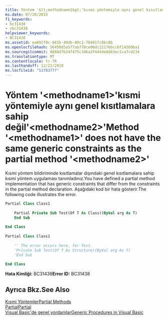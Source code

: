 ```yaml
---
title: Yöntem '&lt;methodname1&gt;'kısmi yöntemiyle aynı genel kısıtlamalara sahip değil'&lt;methodname2&gt;'
ms.date: 07/20/2015
f1_keywords:
- bc31438
- vbc31438
helpviewer_keywords:
- BC31438
ms.assetid: ea092f0c-661b-49db-80c1-76401fc8bc0b
ms.openlocfilehash: 56450d5a577ab770ce06dc22176bcc6f14569ba1
ms.sourcegitcommit: 0888d7b24f475c346a3f444de8d83ec1ca7cd234
ms.translationtype: MT
ms.contentlocale: tr-TR
ms.lasthandoff: 12/22/2018
ms.locfileid: "53783777"
---
```

# <a name="method-ltmethodname1gt-does-not-have-the-same-generic-constraints-as-the-partial-method-ltmethodname2gt"></a><span data-ttu-id="09792-102">Yöntem '&lt;methodname1&gt;'kısmi yöntemiyle aynı genel kısıtlamalara sahip değil'&lt;methodname2&gt;'</span><span class="sxs-lookup"><span data-stu-id="09792-102">Method '&lt;methodname1&gt;' does not have the same generic constraints as the partial method '&lt;methodname2&gt;'</span></span>
<span data-ttu-id="09792-103">Kısmi yöntem bildiriminde kısıtlamalar dışındaki genel kısıtlamalara sahip kısmi yöntem uygulaması tanımladınız.</span><span class="sxs-lookup"><span data-stu-id="09792-103">You have defined a partial method implementation that has generic constraints that differ from the constraints in the partial method declaration.</span></span> <span data-ttu-id="09792-104">Aşağıdaki kod bir hata gösterir.</span><span class="sxs-lookup"><span data-stu-id="09792-104">The following code illustrates the error.</span></span>  
  
```vb  
Partial Class Class1  
  
    Partial Private Sub Test(Of T As Class)(ByVal arg As T)  
    End Sub  
  
End Class  
  
Partial Class Class1  
  
    '' The error occurs here, for Test.  
    'Private Sub Test(Of T As Structure)(ByVal arg As T)  
    'End Sub  
  
End Class  
```  
  
 <span data-ttu-id="09792-105">**Hata Kimliği:** BC31438</span><span class="sxs-lookup"><span data-stu-id="09792-105">**Error ID:** BC31438</span></span>  
  
## <a name="see-also"></a><span data-ttu-id="09792-106">Ayrıca Bkz.</span><span class="sxs-lookup"><span data-stu-id="09792-106">See Also</span></span>  
 [<span data-ttu-id="09792-107">Kısmi Yöntemler</span><span class="sxs-lookup"><span data-stu-id="09792-107">Partial Methods</span></span>](../../visual-basic/programming-guide/language-features/procedures/partial-methods.md)  
 [<span data-ttu-id="09792-108">Partial</span><span class="sxs-lookup"><span data-stu-id="09792-108">Partial</span></span>](../../visual-basic/language-reference/modifiers/partial.md)  
 [<span data-ttu-id="09792-109">Visual Basic'de genel yordamlar</span><span class="sxs-lookup"><span data-stu-id="09792-109">Generic Procedures in Visual Basic</span></span>](../../visual-basic/programming-guide/language-features/data-types/generic-procedures.md)
